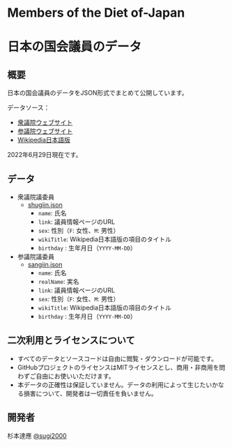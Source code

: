 # Members of the Diet of-Japan
# 日本の国会議員のデータ

## 概要

日本の国会議員のデータをJSON形式でまとめて公開しています。

データソース：

- [衆議院ウェブサイト](https://www.shugiin.go.jp/)
- [参議院ウェブサイト](https://www.sangiin.go.jp/)
- [Wikipedia日本語版](https://ja.wikipedia.org/)

2022年6月29日現在です。

## データ

- 衆議院議委員
  - [shugiin.json](./shugiin.json)
    - `name`: 氏名
    - `link`: 議員情報ページのURL
    - `sex`: 性別（`F`: 女性、`M`: 男性）
    - `wikiTitle`: Wikipedia日本語版の項目のタイトル
    - `birthday` : 生年月日（`YYYY-MM-DD`）
- 参議院議委員
  - [sangiin.json](./sangiin.json)
    - `name`: 氏名
    - `realName`: 実名
    - `link`: 議員情報ページのURL
    - `sex`: 性別（`F`: 女性、`M`: 男性）
    - `wikiTitle`: Wikipedia日本語版の項目のタイトル
    - `birthday` : 生年月日（`YYYY-MM-DD`）

## 二次利用とライセンスについて

- すべてのデータとソースコードは自由に閲覧・ダウンロードが可能です。
- GitHubプロジェクトのライセンスはMITライセンスとし、商用・非商用を問わずご自由にお使いいただけます。
- 本データの正確性は保証していません。データの利用によって生じたいかなる損害について、開発者は一切責任を負いません。

## 開発者

杉本達應 [@sugi2000](https://twitter.com/sugi2000/)
